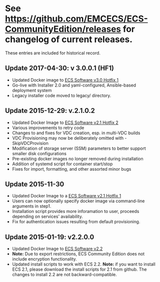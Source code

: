 # See https://github.com/EMCECS/ECS-CommunityEdition/releases for changelog of current releases.

These entries are included for historical record.

## Update 2017-04-30: v 3.0.0.1 (HF1)
- Updated Docker image to [ECS Software v3.0 Hotfix 1]()
- Go-live with Installer 2.0 and yaml-configured, Ansible-based deployment system
- Legacy installer code moved to legacy/ directory.

## Update 2015-12-29: v.2.1.0.2
- Updated Docker Image to [ECS Software v2.1 Hotfix 2](https://support.emc.com/docu62377_ECS_2.1_HF2_Readme.txt?language=en_US&language=en_US)
- Various improvements to retry code
- Changes to and fixes for VDC creation, esp. in multi-VDC builds
- VDC Provisioning may now be deliberately omitted with -SkipVDCProvision
- Modification of storage server (SSM) parameters to better support smaller disk configurations
- Pre-existing docker images no longer removed during installation
- Addition of systemd script for container start/stop
- Fixes for import, formatting, and other assorted minor bugs

## Update 2015-11-30
- Updated Docker Image to a [ECS Software v2.1 Hotfix 1](https://support.emc.com/docu62132_ECS_2.1_HF1_Readme.txt?language=en_US&language=en_US)
- Users can now optionally specify docker image via command-line arguments in step1.
- Installation script provides more inforamation to user, proceeds depending on services' availability.
- Fix for authentication issues resulting from default provisioning.

## Update 2015-01-19: v2.2.0.0
- Updated Docker Image to [ECS Software v2.2](https://support.emc.com/docu62941_ECS_2.2_Release_Notes.pdf?language=en_US&language=en_US)
- **Note:** Due to export restrictions, ECS Community Edition does not include encryption functionality.
- Updated install scripts to work with ECS 2.2.  **Note:** if you want to install ECS 2.1, please download the install scripts for 2.1 from github.  The changes to install 2.2 are not backward-compatible.
